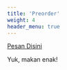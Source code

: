 ```yaml
---
title: 'Preorder'
weight: 4
header_menu: true
---
```

[Pesan Disini](https://forms.gle/t4AgiraeAwsWQCWr9)

Yuk, makan enak!
